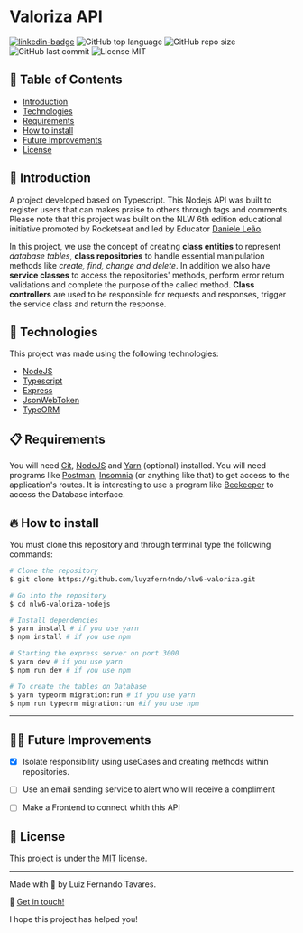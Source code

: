 # Valoriza API

[![linkedin-badge][linkedin-shield]][link-linkedin] ![GitHub top language](https://img.shields.io/github/languages/top/luyzfern4ndo/nlw6-valoriza)
![GitHub repo size](https://img.shields.io/github/repo-size/luyzfern4ndo/nlw6-valoriza) ![GitHub last commit](https://img.shields.io/github/last-commit/luyzfern4ndo/nlw6-valoriza) ![License MIT](https://img.shields.io/badge/license-MIT-green)

[linkedin-shield]: https://img.shields.io/badge/-Luiz%20Fernando%20Tavares-8257E5?logo=linkedin
[link-linkedin]: https://www.linkedin.com/in/luiz-fernando-tavares-141311187/

## :pushpin: Table of Contents

- [Introduction](#book-introduction)
- [Technologies](#rocket-technologies)
- [Requirements](#clipboard-requirements)
- [How to install](#fire-how-to-install)
- [Future Improvements](#man_astronaut-future-improvements)
- [License](#closed_book-license)

## :book: Introduction

A project developed based on Typescript. This Nodejs API was built to register users that can makes praise to others through tags and comments.
Please note that this project was built on the NLW 6th edition educational initiative promoted by Rocketseat and led by Educator [Daniele Leão](https://github.com/danileao).

In this project, we use the concept of creating **class entities** to represent _database tables_, **class repositories** to handle essential manipulation methods like _create, find, change and delete_. In addition we also have **service classes** to access the repositories' methods, perform error return validations and complete the purpose of the called method. **Class controllers** are used to be responsible for requests and responses, trigger the service class and return the response.
## :rocket: Technologies

This project was made using the following technologies:

- [NodeJS](https://nodejs.org/en/)
- [Typescript](https://github.com/microsoft/TypeScript)
- [Express](https://expressjs.com/)
- [JsonWebToken](https://jwt.io/)
- [TypeORM](https://typeorm.io/#/)

## :clipboard: Requirements

You will need [Git](https://git-scm.com/), [NodeJS](https://nodejs.org/) and [Yarn](https://yarnpkg.com/) (optional) installed. You will need programs like [Postman](https://www.postman.com/), [Insomnia](https://insomnia.rest/download) (or anything like that) to get access to the application's routes. It is interesting to use a program like [Beekeeper](https://www.beekeeperstudio.io/) to access the Database interface.

## :fire: How to install

You must clone this repository and through terminal type the following commands:

```bash
# Clone the repository
$ git clone https://github.com/luyzfern4ndo/nlw6-valoriza.git

# Go into the repository
$ cd nlw6-valoriza-nodejs

# Install dependencies
$ yarn install # if you use yarn
$ npm install # if you use npm

# Starting the express server on port 3000
$ yarn dev # if you use yarn
$ npm run dev # if you use npm

# To create the tables on Database
$ yarn typeorm migration:run # if you use yarn
$ npm run typeorm migration:run #if you use npm
```

---

## :man_astronaut: Future Improvements

- [x] Isolate responsibility using useCases and creating methods within repositories.

- [ ] Use an email sending service to alert who will receive a compliment

- [ ] Make a Frontend to connect whith this API


## :closed_book: License

This project is under the [MIT](https://github.com/luyzfern4ndo/nlw6-valoriza/blob/master/LICENSE) license.

---

Made with :purple_heart: by Luiz Fernando Tavares.

:wave: [Get in touch!](https://www.linkedin.com/in/luiz-fernando-tavares-141311187/)

I hope this project has helped you!
